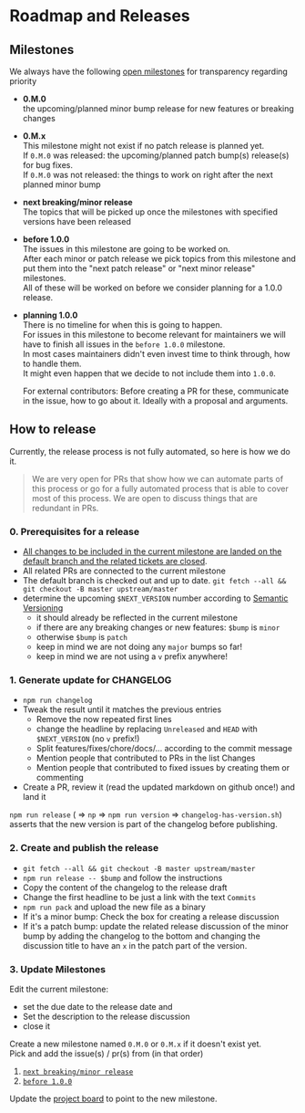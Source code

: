 # Roadmap and Releases

## Milestones

We always have the following [open milestones](https://github.com/xmldom/xmldom/milestones) for transparency regarding priority

- **0.M.0**\
  the upcoming/planned minor bump release for new features or breaking changes
- **0.M.x**\
  This milestone might not exist if no patch release is planned yet.\
  If `0.M.0` was released: the upcoming/planned patch bump(s) release(s) for bug fixes.\
  If `0.M.0` was not released: the things to work on right after the next planned minor bump
- **next breaking/minor release**\
  The topics that will be picked up once the milestones with specified versions have been released
- **before 1.0.0**\
  The issues in this milestone are going to be worked on.\
  After each minor or patch release we pick topics from this milestone and put them into the "next patch release" or "next minor release" milestones.\
  All of these will be worked on before we consider planning for a 1.0.0 release.
- **planning 1.0.0**\
  There is no timeline for when this is going to happen.\
  For issues in this milestone to become relevant for maintainers we will have to finish all issues in the `before 1.0.0` milestone.\
  In most cases maintainers didn't even invest time to think through, how to handle them.\
  It might even happen that we decide to not include them into `1.0.0`.

  For external contributors: Before creating a PR for these, communicate in the issue, how to go about it. Ideally with a proposal and arguments.

## How to release

Currently, the release process is not fully automated, so here is how we do it.

> We are very open for PRs that show how we can automate parts of this process or go for a fully automated process that is able to cover most of this process.
We are open to discuss things that are redundant in PRs.
 

### 0. Prerequisites for a release

- [All changes to be included in the current milestone are landed on the default branch and the related tickets are closed](https://github.com/orgs/xmldom/projects/1/views/5).
- All related PRs are connected to the current milestone
- The default branch is checked out and up to date.
  `git fetch --all && git checkout -B master upstream/master`
- determine the upcoming `$NEXT_VERSION` number according to [Semantic Versioning](https://semver.org/spec/v2.0.0.html)
    - it should already be reflected in the current milestone
    - if there are any breaking changes or new features: `$bump` is `minor`
    - otherwise `$bump` is `patch`
    - keep in mind we are not doing any `major` bumps so far!
    - keep in mind we are not using a `v` prefix anywhere! 

### 1. Generate update for CHANGELOG

- `npm run changelog`
- Tweak the result until it matches the previous entries
  - Remove the now repeated first lines
  - change the headline by replacing `Unreleased` and `HEAD` with `$NEXT_VERSION` (no `v` prefix!)
  - Split features/fixes/chore/docs/... according to the commit message
  - Mention people that contributed to PRs in the list Changes
  - Mention people that contributed to fixed issues by creating them or commenting
- Create a PR, review it (read the updated markdown on github once!) and land it

`npm run release` ( => `np` => `npm run version` => `changelog-has-version.sh`) asserts that the new version is part of the changelog before publishing.

### 2. Create and publish the release

- `git fetch --all && git checkout -B master upstream/master`
- `npm run release -- $bump` and follow the instructions
- Copy the content of the changelog to the release draft
- Change the first headline to be just a link with the text `Commits`
- `npm run pack` and upload the new file as a binary
- If it's a minor bump: Check the box for creating a release discussion
- If it's a patch bump: update the related release discussion of the minor bump 
  by adding the changelog to the bottom and changing the discussion title to have an `x` in the patch part of the version.

### 3. Update Milestones

Edit the current milestone:
- set the due date to the release date and
- Set the description to the release discussion
- close it

Create a new milestone named `0.M.0` or `0.M.x` if it doesn't exist yet.\
Pick and add the issue(s) / pr(s) from (in that order)
1. [`next breaking/minor release`](https://github.com/xmldom/xmldom/milestone/15) 
2. [`before 1.0.0`](https://github.com/xmldom/xmldom/milestone/5)

Update the [project board](https://github.com/orgs/xmldom/projects/1/views/5) to point to the new milestone.
